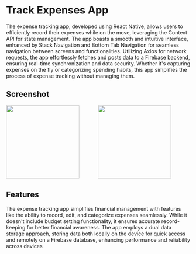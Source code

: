 # Track Expenses App

The expense tracking app, developed using React Native, allows users to efficiently record their expenses while on the move, leveraging the Context API for state management.
The app boasts a smooth and intuitive interface, enhanced by Stack Navigation and Bottom Tab Navigation for seamless navigation between screens and functionalities.
Utilizing Axios for network requests, the app effortlessly fetches and posts data to a Firebase backend, ensuring real-time synchronization and data security. 
Whether it's capturing expenses on the fly or categorizing spending habits, this app simplifies the process of expense tracking without managing them.

## Screenshot


<img src="https://github.com/flmm87/tracking-expenses-app/assets/116169576/4d3a4d4d-220a-4e5f-bb74-da3bcba74580" width="200"/>&nbsp;&nbsp;&nbsp;&nbsp;&nbsp;&nbsp;&nbsp;&nbsp;&nbsp;&nbsp;&nbsp;&nbsp;
<img  src="https://github.com/flmm87/tracking-expenses-app/assets/116169576/6b23db25-8412-4b3e-8251-3b42e11b16df" width="200"/>

## Features
The expense tracking app simplifies financial management with features like the ability to record, edit, and categorize expenses seamlessly. 
While it doesn't include budget setting functionality, it ensures accurate record-keeping for better financial awareness.
The app employs a dual data storage approach, storing data both locally on the device for quick access and remotely on a Firebase database, enhancing performance and reliability across devices

